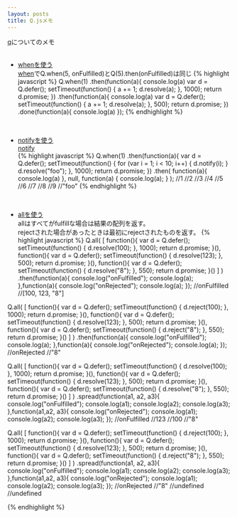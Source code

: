 ```yaml
---
layout: posts
title: Q.jsメモ 
---
```

[q](http://documentup.com/kriskowal/q)についてのメモ  
<br/>

* [whenを使う](http://jsrun.it/38elements/qjs1)  
[when](https://github.com/kriskowal/q/wiki/API-Reference#promise-methods)でQ.when(5, onFulfilled)とQ(5).then(onFulfilled)は同じ
{% highlight javascript %}
Q.when(1)
.then(function(a){
    console.log(a)
    var d = Q.defer();
    setTimeout(function() {
        a += 1;
        d.resolve(a);
    }, 1000);
    return d.promise;
})
.then(function(a){
    console.log(a)
    var d = Q.defer();
    setTimeout(function() {
        a += 1;
        d.resolve(a);
    }, 500);
    return d.promise;
})
.done(function(a){
    console.log(a)
});
{% endhighlight %}   
<br/>   
  
* [notifyを使う](http://jsrun.it/38elements/tiLB)   
[notify](https://github.com/kriskowal/q/wiki/API-Reference#deferrednotifyvalue)   
{% highlight javascript %}
Q.when(1)
.then(function(a){
    var d = Q.defer();
    setTimeout(function() {
        for (var i = 1; i < 10; i++) {
            d.notify(i);
        }   
        d.resolve("foo");
    }, 1000);
    return d.promise;
})
.then(
    function(a){
        console.log(a)
    },
    null,
    function(a) {
        console.log(a);
    }
);
//1
//2
//3
//4
//5
//6
//7
//8
//9
//"foo"
{% endhighlight %}   
<br/>   
  

* [allを使う](https://github.com/kriskowal/q/wiki/API-Reference#promiseall)   
allはすべてがfulfillな場合は結果の配列を返す。   
rejectされた場合があったときは最初にrejectされたものを返す。
{% highlight javascript %}
Q.all(
    [
        function(){
            var d = Q.defer();
            setTimeout(function() {
                d.resolve(100);
            }, 1000);
            return d.promise;
        }(),
        function(){
            var d = Q.defer();
            setTimeout(function() {
                d.resolve(123);
            }, 500);
            return d.promise;
        }(),
        function(){
            var d = Q.defer();
            setTimeout(function() {
                d.resolve("8");
            }, 550);
            return d.promise;
        }()
    ]
)
.then(function(a){
    console.log("onFulfilled");
    console.log(a);
},function(a){
    console.log("onRejected");
    console.log(a);
});
//onFulfilled
//[100, 123, "8"] 


Q.all(
    [
        function(){
            var d = Q.defer();
            setTimeout(function() {
                d.reject(100);
            }, 1000);
            return d.promise;
        }(),
        function(){
            var d = Q.defer();
            setTimeout(function() {
                d.resolve(123);
            }, 500);
            return d.promise;
        }(),
        function(){
            var d = Q.defer();
            setTimeout(function() {
                d.reject("8");
            }, 550);
            return d.promise;
        }()
    ]
)
.then(function(a){
    console.log("onFulfilled");
    console.log(a);
},function(a){
    console.log("onRejected");
    console.log(a);
});
//onRejected 
//"8"


Q.all(
    [
        function(){
            var d = Q.defer();
            setTimeout(function() {
                d.resolve(100);
            }, 1000);
            return d.promise;
        }(),
        function(){
            var d = Q.defer();
            setTimeout(function() {
                d.resolve(123);
            }, 500);
            return d.promise;
        }(),
        function(){
            var d = Q.defer();
            setTimeout(function() {
                d.resolve("8");
            }, 550);
            return d.promise;
        }()
    ]
)
.spread(function(a1, a2, a3){
    console.log("onFulfilled");
    console.log(a1);
    console.log(a2);
    console.log(a3);
},function(a1,a2, a3){
    console.log("onRejected");
    console.log(a1);
    console.log(a2);
    console.log(a3);
});
//onFulfilled
//123
//100
//"8"


Q.all(
[
    function(){
        var d = Q.defer();
        setTimeout(function() {
            d.reject(100);
        }, 1000);
        return d.promise;
    }(),
    function(){
        var d = Q.defer();
        setTimeout(function() {
            d.resolve(123);
        }, 500);
        return d.promise;
    }(),
    function(){
        var d = Q.defer();
        setTimeout(function() {
            d.reject("8");
        }, 550);
        return d.promise;
    }()
]
)
.spread(function(a1, a2, a3){
    console.log("onFulfilled");
    console.log(a1);
    console.log(a2);
    console.log(a3);
},function(a1,a2, a3){
    console.log("onRejected");
    console.log(a1);
    console.log(a2);
    console.log(a3);
});
//onRejected
//"8"
//undefined
//undefined

{% endhighlight %}   
